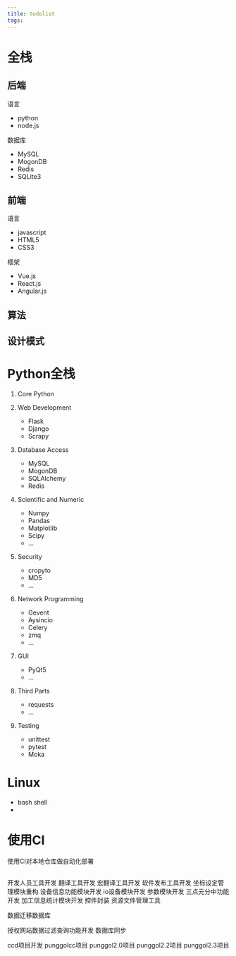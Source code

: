 ```yaml
---
title: todolist
tags:
---
```

# 全栈

## 后端
语言
* python
* node.js

数据库
* MySQL
* MogonDB
* Redis
* SQLite3

## 前端
语言
* javascript
* HTML5
* CSS3

框架
* Vue.js
* React.js
* Angular.js

## 算法

## 设计模式


# Python全栈
1. Core Python

2. Web Development
    * Flask
    * Django
    * Scrapy

3. Database Access
    * MySQL
    * MogonDB
    * SQLAlchemy
    * Redis

4. Scientific and Numeric
    * Numpy
    * Pandas
    * Matplotlib
    * Scipy
    * ...

5. Security
    * cropyto
    * MD5   
    * ...

6. Network Programming
    * Gevent
    * Aysincio
    * Celery
    * zmq
    * ...

7. GUI
    * PyQt5
    * ...

8. Third Parts
    * requests
    * ...

9. Testing
    * unittest
    * pytest
    * Moka
 

# Linux
 * bash shell
 * 

 # 使用CI
 使用CI对本地仓库做自动化部署



 ##
 开发人员工具开发
 翻译工具开发
 宏翻译工具开发
 软件发布工具开发
 坐标设定管理模块重构
 设备信息功能模块开发
 io设备模块开发
 参数模块开发
 三点元分中功能开发
 加工信息统计模块开发
 控件封装
 资源文件管理工具

 数据迁移数据库


 授权网站数据过滤查询功能开发
 数据库同步

 ccd项目开发
 punggolcc项目
 punggol2.0项目
 punggol2.2项目
 punggol2.3项目
